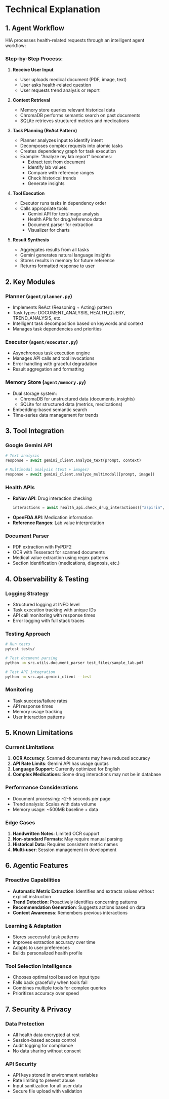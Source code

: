 # Technical Explanation

## 1. Agent Workflow

HIA processes health-related requests through an intelligent agent workflow:

### Step-by-Step Process:

1. **Receive User Input**
   - User uploads medical document (PDF, image, text)
   - User asks health-related question
   - User requests trend analysis or report

2. **Context Retrieval**
   - Memory store queries relevant historical data
   - ChromaDB performs semantic search on past documents
   - SQLite retrieves structured metrics and medications

3. **Task Planning (ReAct Pattern)**
   - Planner analyzes input to identify intent
   - Decomposes complex requests into atomic tasks
   - Creates dependency graph for task execution
   - Example: "Analyze my lab report" becomes:
     - Extract text from document
     - Identify lab values
     - Compare with reference ranges
     - Check historical trends
     - Generate insights

4. **Tool Execution**
   - Executor runs tasks in dependency order
   - Calls appropriate tools:
     - Gemini API for text/image analysis
     - Health APIs for drug/reference data
     - Document parser for extraction
     - Visualizer for charts

5. **Result Synthesis**
   - Aggregates results from all tasks
   - Gemini generates natural language insights
   - Stores results in memory for future reference
   - Returns formatted response to user

## 2. Key Modules

### **Planner** (`agent/planner.py`)
- Implements ReAct (Reasoning + Acting) pattern
- Task types: DOCUMENT_ANALYSIS, HEALTH_QUERY, TREND_ANALYSIS, etc.
- Intelligent task decomposition based on keywords and context
- Manages task dependencies and priorities

### **Executor** (`agent/executor.py`)
- Asynchronous task execution engine
- Manages API calls and tool invocations
- Error handling with graceful degradation
- Result aggregation and formatting

### **Memory Store** (`agent/memory.py`)
- Dual storage system:
  - ChromaDB for unstructured data (documents, insights)
  - SQLite for structured data (metrics, medications)
- Embedding-based semantic search
- Time-series data management for trends

## 3. Tool Integration

### **Google Gemini API**
```python
# Text analysis
response = await gemini_client.analyze_text(prompt, context)

# Multimodal analysis (text + images)
response = await gemini_client.analyze_multimodal([prompt, image])
```

### **Health APIs**
- **RxNav API**: Drug interaction checking
  ```python
  interactions = await health_api.check_drug_interactions(["aspirin", "warfarin"])
  ```
- **OpenFDA API**: Medication information
- **Reference Ranges**: Lab value interpretation

### **Document Parser**
- PDF extraction with PyPDF2
- OCR with Tesseract for scanned documents
- Medical value extraction using regex patterns
- Section identification (medications, diagnosis, etc.)

## 4. Observability & Testing

### Logging Strategy
- Structured logging at INFO level
- Task execution tracking with unique IDs
- API call monitoring with response times
- Error logging with full stack traces

### Testing Approach
```bash
# Run tests
pytest tests/

# Test document parsing
python -m src.utils.document_parser test_files/sample_lab.pdf

# Test API integration
python -m src.api.gemini_client --test
```

### Monitoring
- Task success/failure rates
- API response times
- Memory usage tracking
- User interaction patterns

## 5. Known Limitations

### Current Limitations
1. **OCR Accuracy**: Scanned documents may have reduced accuracy
2. **API Rate Limits**: Gemini API has usage quotas
3. **Language Support**: Currently optimized for English
4. **Complex Medications**: Some drug interactions may not be in database

### Performance Considerations
- Document processing: ~2-5 seconds per page
- Trend analysis: Scales with data volume
- Memory usage: ~500MB baseline + data

### Edge Cases
1. **Handwritten Notes**: Limited OCR support
2. **Non-standard Formats**: May require manual parsing
3. **Historical Data**: Requires consistent metric names
4. **Multi-user**: Session management in development

## 6. Agentic Features

### Proactive Capabilities
- **Automatic Metric Extraction**: Identifies and extracts values without explicit instruction
- **Trend Detection**: Proactively identifies concerning patterns
- **Recommendation Generation**: Suggests actions based on data
- **Context Awareness**: Remembers previous interactions

### Learning & Adaptation
- Stores successful task patterns
- Improves extraction accuracy over time
- Adapts to user preferences
- Builds personalized health profile

### Tool Selection Intelligence
- Chooses optimal tool based on input type
- Falls back gracefully when tools fail
- Combines multiple tools for complex queries
- Prioritizes accuracy over speed

## 7. Security & Privacy

### Data Protection
- All health data encrypted at rest
- Session-based access control
- Audit logging for compliance
- No data sharing without consent

### API Security
- API keys stored in environment variables
- Rate limiting to prevent abuse
- Input sanitization for all user data
- Secure file upload with validation